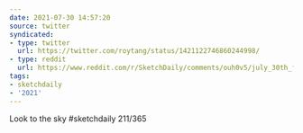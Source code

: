```yaml
---
date: 2021-07-30 14:57:20
source: twitter
syndicated:
- type: twitter
  url: https://twitter.com/roytang/status/1421122746860244998/
- type: reddit
  url: https://www.reddit.com/r/SketchDaily/comments/ouh0v5/july_30th_free_draw_friday/h738siz/
tags:
- sketchdaily
- '2021'
---
```


Look to the sky #sketchdaily 211/365
